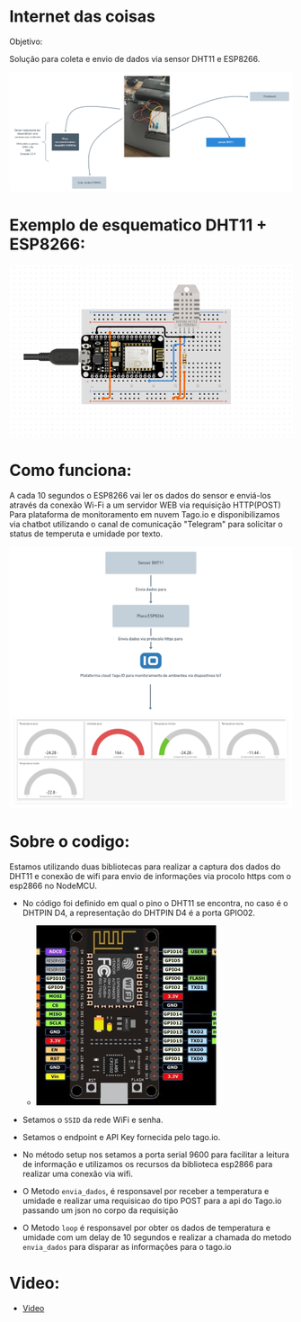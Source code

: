 # Internet das coisas

Objetivo:

  Solução para coleta e envio de dados  via sensor DHT11 e ESP8266.

![Fluxo](/assets/imgReal.png)

# Exemplo de esquematico DHT11 + ESP8266:

![Fluxo](/assets/esquematico.PNG)

# Como funciona:

A cada 10 segundos o ESP8266 vai ler os dados do sensor e enviá-los 
através da conexão Wi-Fi a um servidor WEB via requisição HTTP(POST) Para
plataforma de monitoramento em nuvem Tago.io e disponibilizamos via chatbot utilizando o
canal de comunicação "Telegram" para solicitar o status de temperuta e umidade por texto.

![Fluxo](/assets/img.png)

# Sobre o codigo:

  Estamos utilizando duas bibliotecas para realizar a captura dos dados do DHT11 
  e conexão de wifi para envio de informações via procolo https com o esp2866 no NodeMCU.
    
   - No código foi definido em qual o pino o DHT11 se encontra, no caso é o DHTPIN D4, a 
     representação do DHTPIN D4 é a porta GPIO02.   
     
     - ![circuito](/assets/circuito.jpg)
     
   - Setamos o `SSID` da rede WiFi e senha.
   
   - Setamos o endpoint e API Key fornecida pelo tago.io.
    
   - No método setup nos setamos a porta serial 9600 para facilitar a leitura de informação e 
     utilizamos os recursos da biblioteca esp2866 para realizar uma conexão via wifi.
     
   - O Metodo `envia_dados`, é responsavel por receber a temperatura e umidade e realizar uma requisicao do tipo POST para a api do Tago.io
     passando um json no corpo da requisição
     
   - O Metodo `loop` é responsavel por obter os dados de temperatura e umidade com um delay de 10 segundos e realizar a chamada do metodo `envia_dados`
     para disparar as informações para o tago.io
     
      
# Video:

  - [Video](https://www.youtube.com/watch?v=Rnye98CtzP4 "Montagem")


